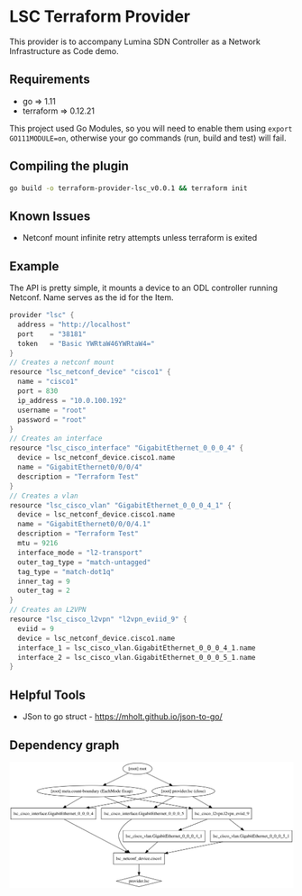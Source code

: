 # LSC Terraform Provider

This provider is to accompany Lumina SDN Controller as a Network Infrastructure as Code demo.

## Requirements

* go => 1.11
* terraform => 0.12.21

This project used Go Modules, so you will need to enable them using `export GO111MODULE=on`, otherwise your go commands (run, build and test) will fail.

## Compiling the plugin
``` sh
go build -o terraform-provider-lsc_v0.0.1 && terraform init
```

## Known Issues
* Netconf mount infinite retry attempts unless terraform is exited

## Example

The API is pretty simple, it mounts a device to an ODL controller running Netconf.
Name serves as the id for the Item. 

``` go
provider "lsc" {
  address = "http://localhost"
  port    = "38181"
  token   = "Basic YWRtaW46YWRtaW4="
}
// Creates a netconf mount
resource "lsc_netconf_device" "cisco1" {
  name = "cisco1"
  port = 830
  ip_address = "10.0.100.192"
  username = "root"
  password = "root"
}
// Creates an interface
resource "lsc_cisco_interface" "GigabitEthernet_0_0_0_4" {
  device = lsc_netconf_device.cisco1.name
  name = "GigabitEthernet0/0/0/4"
  description = "Terraform Test"
}
// Creates a vlan
resource "lsc_cisco_vlan" "GigabitEthernet_0_0_0_4_1" {
  device = lsc_netconf_device.cisco1.name
  name = "GigabitEthernet0/0/0/4.1"
  description = "Terraform Test"
  mtu = 9216
  interface_mode = "l2-transport"
  outer_tag_type = "match-untagged"
  tag_type = "match-dot1q"
  inner_tag = 9
  outer_tag = 2
}
// Creates an L2VPN 
resource "lsc_cisco_l2vpn" "l2vpn_eviid_9" {
  eviid = 9
  device = lsc_netconf_device.cisco1.name
  interface_1 = lsc_cisco_vlan.GigabitEthernet_0_0_0_4_1.name
  interface_2 = lsc_cisco_vlan.GigabitEthernet_0_0_0_5_1.name
}
```

## Helpful Tools
* JSon to go struct - https://mholt.github.io/json-to-go/

## Dependency graph
![LSC L2vpn dependency graph](/graph.svg)